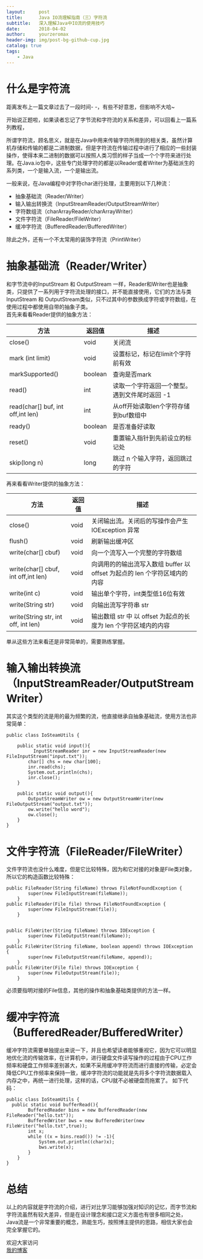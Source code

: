 ```yaml
---
layout:     post
title:      Java IO流理解指南（三）字符流
subtitle:   深入理解Java中IO流的使用技巧
date:       2018-04-02
author:     yourzeromax
header-img: img/post-bg-github-cup.jpg
catalog: true
tags:
    - Java
---
```


# 什么是字符流  
距离发布上一篇文章过去了一段时间- -，有些不好意思，但影响不大哈~    

开始说正题啦，如果读者忘记了字节流和字符流的关系和差异，可以回看上一篇系列教程，  

所谓字符流，顾名思义，就是在Java中用来传输字符所用到的相关类，虽然计算机存储和传输的都是二进制数据，但是字符流在传输过程中进行了相应的一些封装操作，使得本来二进制的数据可以按照人类习惯的样子当成一个个字符来进行处理。在Java.io包中，这些专门处理字符的都是以Reader或者Writer为基础派生的系列类，一个是输入流，一个是输出流。

一般来说，在Java编程中对字符char进行处理，主要用到以下几种流：  

- 抽象基础流（Reader/Writer）
- 输入输出转换流（InputStreamReader/OutputStreamWriter）
- 字符数组流（charArrayReader/charArrayWriter）
- 文件字符流（FileReader/FileWriter）
- 缓冲字符流（BufferedReader/BufferedWriter）

除此之外，还有一个不太常用的装饰字符流（PrintWriter）

# 抽象基础流（Reader/Writer）
和字节流中的InputStream 和 OutputStream 一样，Reader和Writer也是抽象类，只提供了一系列用于字符流处理的接口，并不能直接使用，它们的方法与类 InputStream 和 OutputStream类似，只不过其中的参数换成字符或字符数组，在使用过程中都使用自带的抽象子类。  
首先来看看Reader提供的抽象方法：  

方法|返回值|描述
---|---|---
close() | void | 关闭流
mark (int limit)|void| 设置标记，标记在limit个字符前有效
markSupported()|boolean|  查询是否mark
read()|int| 读取一个字符返回一个整型。遇到文件尾时返回 -1
read(char[] buf, int off,int len)|int| 从off开始读取len个字符存储到buf数组中
ready()|boolean| 是否准备好读取
reset()|void| 重置输入指针到先前设立的标记处
skip(long n)|long| 跳过 n 个输入字符，返回跳过的字符

再来看看Writer提供的抽象方法： 

方法|返回值|描述
---|---|---
close()|void|关闭输出流。关闭后的写操作会产生 IOException 异常
flush()|void|刷新输出缓冲区
write(char[] cbuf)|void|向一个流写入一个完整的字符数组
write(char[] cbuf, int off,int len)|void|向调用的的输出流写入数组 buffer 以 offset 为起点的 len 个字符区域内的内容
write(int c)|void|输出单个字符，int类型低16位有效
write(String str)|void|向输出流写字符串 str
write(String str, int off, int len)|void|输出数组 str 中 以 offset 为起点的长度为 len 个字符区域内的内容

单从这些方法来看还是非常简单的，需要熟练掌握。

# 输入输出转换流（InputStreamReader/OutputStreamWriter）
其实这个类型的流是用的最为频繁的流，他直接继承自抽象基础流，使用方法也非常简单：  

```
public class IoSteamUtils {

    public static void input(){
          InputStreamReader inr = new InputStreamReader(new FileInputStream("input.txt"));
        char[] chs = new char[100];
        inr.read(chs);
        System.out.println(chs);
        inr.close();
    }
    
    public static void output(){
        OutputStreamWriter ow = new OutputStreamWriter(new FileOutputStream("output.txt"));
        ow.write("hello word");
        ow.close();
    }
}

```

# 文件字符流（FileReader/FileWriter）
文件字符流也没什么难度，但是它比较特殊，因为和它对接的对象是File类对象，所以它的构造函数比较特殊：
>
```
public FileReader(String fileName) throws FileNotFoundException {
        super(new FileInputStream(fileName));
    }
public FileReader(File file) throws FileNotFoundException {
        super(new FileInputStream(file));
    }


public FileWriter(String fileName) throws IOException {
        super(new FileOutputStream(fileName));
    }
public FileWriter(String fileName, boolean append) throws IOException {
        super(new FileOutputStream(fileName, append));
    }
public FileWriter(File file) throws IOException {
        super(new FileOutputStream(file));
    }

```
必须要指明对接的File信息，其他的操作和抽象基础类提供的方法一样。  

# 缓冲字符流（BufferedReader/BufferedWriter）
缓冲字符流需要单独提出来说一下，并且也希望读者能够重视它，因为它可以明显地优化流的传输效率，在计算机中，进行硬盘文件读写操作的过程由于CPU工作频率和硬盘工作频率差别甚大，如果不采用缓冲字符流而进行直接的传输，必定会降低CPU工作频率来保持一致，缓冲字符流的功能就是先将多个字符流数据载入内存之中，再统一进行处理，这样的话，CPU就不必被硬盘而拖累了。
如下代码：
```
public class IoSteamUtils {
  public static void bufferRead(){
        BufferedReader bins = new BufferedReader(new FileReader("hello.txt"));
        BufferedWriter bws = new BufferedWriter(new FileWriter("hello.txt",true));
        int x;
        while ((x = bins.read()) != -1){
            System.out.println((char)x);
            bws.write(x);
        }
    }
}

```

# 总结
以上的内容就是字符流的介绍，进行对比学习能够加强对知识的记忆，而字节流和字符流虽然有较大差异，但是在设计理念和接口定义方面也有很多相同之处，Java流是一个非常重要的概念，熟能生巧，按照博主提供的思路，相信大家也会完全掌握它的。

欢迎大家访问  
[我的博客](https://yourzeromax.top/)




